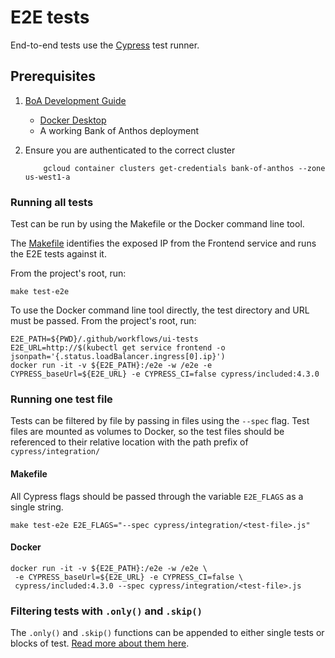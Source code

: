 # E2E tests

End-to-end tests use the [Cypress](cypress.io) test runner.

## Prerequisites

1. [BoA Development Guide]((../../../docs/development.md))
    * [Docker Desktop](https://www.docker.com/products/docker-desktop)
    * A working Bank of Anthos deployment
1. Ensure you are authenticated to the correct cluster

    ```console
        gcloud container clusters get-credentials bank-of-anthos --zone us-west1-a
    ```

### Running all tests

Test can be run by using the Makefile or the Docker command line tool.

The [Makefile](../../../Makefile) identifies the exposed IP from the Frontend service and runs the E2E tests against it.

From the project's root, run:

```console
make test-e2e
```

To use the Docker command line tool directly, the test directory and URL must be passed.
From the project's root, run:

```console
E2E_PATH=${PWD}/.github/workflows/ui-tests
E2E_URL=http://$(kubectl get service frontend -o jsonpath='{.status.loadBalancer.ingress[0].ip}')
docker run -it -v ${E2E_PATH}:/e2e -w /e2e -e CYPRESS_baseUrl=${E2E_URL} -e CYPRESS_CI=false cypress/included:4.3.0
```

### Running one test file

Tests can be filtered by file by passing in files using the `--spec` flag.  Test files are mounted as volumes to Docker, so the test files should be referenced to their relative location with the path prefix of `cypress/integration/`

#### Makefile

All Cypress flags should be passed through the variable `E2E_FLAGS` as a single string.

```console
make test-e2e E2E_FLAGS="--spec cypress/integration/<test-file>.js"
```

#### Docker

```console
docker run -it -v ${E2E_PATH}:/e2e -w /e2e \
 -e CYPRESS_baseUrl=${E2E_URL} -e CYPRESS_CI=false \
 cypress/included:4.3.0 --spec cypress/integration/<test-file>.js
```

### Filtering tests with `.only()` and `.skip()`

The `.only()` and `.skip()` functions can be appended to either single tests or blocks of test. [Read more about them here](https://docs.cypress.io/guides/core-concepts/writing-and-organizing-tests.html#Excluding-and-Including-Tests).

